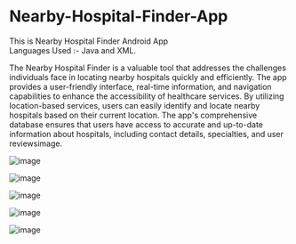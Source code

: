 # Nearby-Hospital-Finder-App
This is Nearby Hospital Finder Android App <br>
Languages Used :- Java and XML.

The Nearby Hospital Finder is a valuable tool that addresses the challenges individuals face in locating nearby hospitals quickly and efficiently. The app provides a user-friendly interface, real-time information, and navigation capabilities to enhance the accessibility of healthcare services. By utilizing location-based services, users can easily identify and locate nearby hospitals based on their current location. The app's comprehensive database ensures that users have access to accurate and up-to-date information about hospitals, including contact details, specialties, and user reviewsimage.

![image](https://github.com/Pheonix05/Nearby-Hospital-Finder-App/assets/119280316/5dd2a639-568b-4389-9a08-048bfe29d2b8)

![image](https://github.com/Pheonix05/Nearby-Hospital-Finder-App/assets/119280316/09e9b0ff-e84b-449e-896d-9fdbc27fae14)

![image](https://github.com/Pheonix05/Nearby-Hospital-Finder-App/assets/119280316/6cfc60fe-65ec-4836-a945-94e2dc3adf28)

![image](https://github.com/Pheonix05/Nearby-Hospital-Finder-App/assets/119280316/25b07b7f-9a39-4414-8030-94702adb3602)

![image](https://github.com/Pheonix05/Nearby-Hospital-Finder-App/assets/119280316/9b7db01b-2950-445c-a312-78bebf0fd766)
